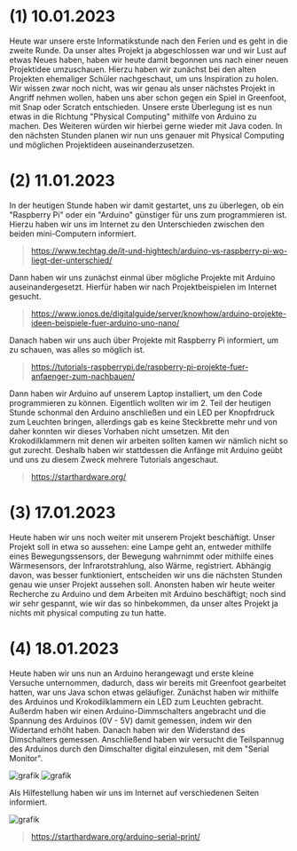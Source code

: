 # (1) 10.01.2023

Heute war unsere erste Informatikstunde nach den Ferien und es geht in die zweite Runde. Da unser altes Projekt ja abgeschlossen war und wir Lust auf etwas Neues haben, haben wir heute damit begonnen uns nach einer neuen Projektidee umzuschauen. Hierzu haben wir zunächst bei den alten Projekten ehemaliger Schüler nachgeschaut, um uns Inspiration zu holen. Wir wissen zwar noch nicht, was wir genau als unser nächstes Projekt in Angriff nehmen wollen, haben uns aber schon gegen ein Spiel in Greenfoot, mit Snap oder Scratch entschieden. 
Unsere erste Überlegung ist es nun etwas in die Richtung "Physical Computing" mithilfe von Arduino zu machen. Des Weiteren würden wir hierbei gerne wieder mit Java coden. In den nächsten Stunden planen wir nun uns genauer mit Physical Computing und möglichen Projektideen auseinanderzusetzen.  

# (2) 11.01.2023

In der heutigen Stunde haben wir damit gestartet, uns zu überlegen, ob ein "Raspberry Pi" oder ein "Arduino" günstiger für uns zum programmieren ist. Hierzu haben wir uns im Internet zu den Unterschieden zwischen den beiden mini-Computern informiert. 
> https://www.techtag.de/it-und-hightech/arduino-vs-raspberry-pi-wo-liegt-der-unterschied/

Dann haben wir uns zunächst einmal über mögliche Projekte mit Arduino auseinandergesetzt. Hierfür haben wir nach Projektbeispielen im Internet gesucht. 
> https://www.ionos.de/digitalguide/server/knowhow/arduino-projekte-ideen-beispiele-fuer-arduino-uno-nano/

Danach haben wir uns auch über Projekte mit Raspberry Pi informiert, um zu schauen, was alles so möglich ist. 
> https://tutorials-raspberrypi.de/raspberry-pi-projekte-fuer-anfaenger-zum-nachbauen/

Dann haben wir Arduino auf unserem Laptop installiert, um den Code programmieren zu können. 
Eigentlich wollten wir im 2. Teil der heutigen Stunde schonmal den Arduino anschließen und ein LED per Knopfrdruck zum Leuchten bringen, allerdings gab es keine Steckbrette mehr und von daher konnten wir dieses Vorhaben nicht umsetzen. Mit den Krokodilklammern mit denen wir arbeiten sollten kamen wir nämlich nicht so gut zurecht. 
Deshalb haben wir stattdessen die Anfänge mit Arduino geübt und uns zu diesem Zweck mehrere Tutorials angeschaut. 
> https://starthardware.org/

# (3) 17.01.2023

Heute haben wir uns noch weiter mit unserem Projekt beschäftigt. Unser Projekt soll in etwa so aussehen: eine Lampe geht an, entweder mithilfe eines Bewegungssensors, der Bewegung wahrnimmt oder mithilfe eines Wärmesensors, der Infrarotstrahlung, also Wärme, registriert. Abhängig davon, was besser funktioniert, entscheiden wir uns die nächsten Stunden genau wie unser Projekt aussehen soll. 
Anonsten haben wir heute weiter Recherche zu Arduino und dem Arbeiten mit Arduino beschäftigt; noch sind wir sehr gespannt, wie wir das so hinbekommen, da unser altes Projekt ja nichts mit physical computing zu tun hatte. 

# (4) 18.01.2023

Heute haben wir uns nun an Arduino herangewagt und erste kleine Versuche unternommen, dadurch, dass wir bereits mit Greenfoot gearbeitet hatten, war uns Java schon etwas geläufiger. Zunächst haben wir mithilfe des Arduinos und Krokodilklammern ein LED zum Leuchten gebracht. Außerdm haben wir einen Arduino-Dimmschalters angebracht und die Spannung des Arduinos (0V - 5V) damit gemessen, indem wir den Widertand erhöht haben. Danach haben wir den Widerstand des Dimschalters gemessen. Anschließend haben wir versucht die Teilspannug des Arduinos durch den Dimschalter digital einzulesen, mit dem "Serial Monitor".

![grafik](https://user-images.githubusercontent.com/111414662/213119963-d4e1d268-f1b5-4654-a84a-52813ae486ed.png)
![grafik](https://user-images.githubusercontent.com/111414662/213120056-37aa18b0-5346-46fc-b273-fdb922730cc1.png)


Als Hilfestellung haben wir uns im Internet auf verschiedenen Seiten informiert.

![grafik](https://user-images.githubusercontent.com/111414662/213120124-8691201d-1a89-4dc6-bc55-7f31ace56056.png)
> https://starthardware.org/arduino-serial-print/ 

